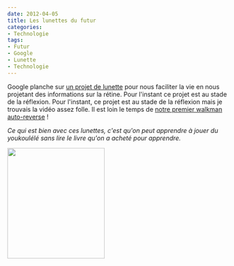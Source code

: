 ```yaml
---
date: 2012-04-05
title: Les lunettes du futur
categories:
- Technologie
tags:
- Futur
- Google
- Lunette
- Technologie
---
```

Google planche sur <a title="Le site du projet" href=" https://g.co/projectglass">un projet de lunette</a> pour nous faciliter la vie en nous projetant des informations sur la rétine. Pour l'instant ce projet est au stade de la réflexion. <!--more-->
Pour l'instant, ce projet est au stade de la réflexion mais je trouvais la vidéo assez folle. Il est loin le temps de <a href="https://upload.wikimedia.org/wikipedia/commons/c/c8/Sony-wm-fx421-walkman.jpg">notre premier walkman auto-reverse</a> !

<em>Ce qui est bien avec ces lunettes, c'est qu'on peut apprendre à jouer du youkoulélé sans lire le livre qu'on a acheté pour apprendre.</em>

<a href="https://dlgjp9x71cipk.cloudfront.net/2012/04/glass_photos.jpg"><img class="alignnone size-medium wp-image-5788" title="glass_photos" src="https://dlgjp9x71cipk.cloudfront.net/2012/04/glass_photos-220x250.jpg" alt="" width="220" height="250" /></a>
